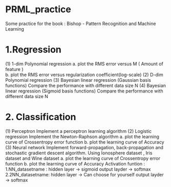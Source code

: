 # PRML_practice
Some practice for the book : Bishop - Pattern Recognition and Machine Learning
# 1.Regression
  (1) 1-dim Polynomial regression
      a. plot the RMS error versus M ( Amount of feature )  
      b. plot the RMS error versus regularization coefficient(log-scale)
  (2) D-dim Polynomial regression
  (3) Bayesian linear regression (Gaussian basis functions)
      Compare the performance with different data size N
  (4) Bayesian linear regression (Sigmoid basis functions)
      Compare the performance with different data size N
# 2. Classification
  (1) Perceptron
      Implement a perceptron learning algorithm
  (2) Logistic regression
      Implement the Newton-Raphson algorithm
      a. plot the learning curve of Crossentropy error function
      b. plot the learning curve of Accuracy
  (3) Neural network
      Implement forward-propagation, back-propagation and stochastic gradient descent algorithm.
      Using Ionosphere dataset , Iris dataset and Wine dataset
      a. plot the learning curve of Crossentropy error function
      b. plot the learning curve of Accuracy
      Activation funtion :
      1.NN_datasetname : hidden layer -> sigmoid
                         output layder -> softmax
      2.2NN_datasetname: hidden layer -> Can choose for yourself
                         output layder -> softmax
